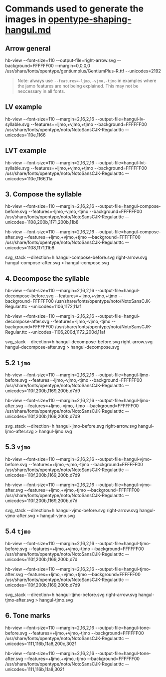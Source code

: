 # Commands used to generate the images in [opentype-shaping-hangul.md](../../opentype-shaping-hangul.md)

## Arrow general

hb-view --font-size=110 --output-file=right-arrow.svg --background=FFFFFF00 --margin=0,0,0,0 /usr/share/fonts/opentype/gentiumplus/GentiumPlus-R.ttf --unicodes=2192


> Note: always use `--features=-ljmo,-vjmo,-tjmo` in examples where
> the jamo features are not being explained. This may not be
> neccessary in all fonts.


## LV example

hb-view --font-size=110 --margin=2,16,2,16 --output-file=hangul-lv-syllable.svg --features=+ljmo,+vjmo,+tjmo --background=FFFFFF00 /usr/share/fonts/opentype/noto/NotoSansCJK-Regular.ttc --unicodes=110e,1166


## LVT example

hb-view --font-size=110 --margin=2,16,2,16 --output-file=hangul-lvt-syllable.svg --features=+ljmo,+vjmo,+tjmo --background=FFFFFF00 /usr/share/fonts/opentype/noto/NotoSansCJK-Regular.ttc --unicodes=110e,1166,11a


## 3. Compose the syllable

hb-view --font-size=110 --margin=2,16,2,16 --output-file=hangul-compose-before.svg --features=-ljmo,-vjmo,-tjmo --background=FFFFFF00 /usr/share/fonts/opentype/noto/NotoSansCJK-Regular.ttc --unicodes=1108,200b,1171,200b,11b8

hb-view --font-size=110 --margin=2,16,2,16 --output-file=hangul-compose-after.svg --features=+ljmo,+vjmo,+tjmo --background=FFFFFF00 /usr/share/fonts/opentype/noto/NotoSansCJK-Regular.ttc --unicodes=1108,1171,11b8

svg_stack --direction=h hangul-compose-before.svg right-arrow.svg hangul-compose-after.svg > hangul-compose.svg


## 4. Decompose the syllable

hb-view --font-size=110 --margin=2,16,2,16 --output-file=hangul-decompose-before.svg --features=+ljmo,+vjmo,+tjmo --background=FFFFFF00 /usr/share/fonts/opentype/noto/NotoSansCJK-Regular.ttc --unicodes=1106,1172,11af

hb-view --font-size=110 --margin=2,16,2,16 --output-file=hangul-decompose-after.svg --features=-ljmo,-vjmo,-tjmo --background=FFFFFF00 /usr/share/fonts/opentype/noto/NotoSansCJK-Regular.ttc --unicodes=1106,200d,1172,200d,11af

svg_stack --direction=h hangul-decompose-before.svg right-arrow.svg hangul-decompose-after.svg > hangul-decompose.svg


## 5.2 `ljmo`

hb-view --font-size=110 --margin=2,16,2,16 --output-file=hangul-ljmo-before.svg --features=-ljmo,-vjmo,-tjmo --background=FFFFFF00 /usr/share/fonts/opentype/noto/NotoSansCJK-Regular.ttc --unicodes=110f,200b,1169,200b,d7d9

hb-view --font-size=110 --margin=2,16,2,16 --output-file=hangul-ljmo-after.svg --features=+ljmo,-vjmo,-tjmo --background=FFFFFF00 /usr/share/fonts/opentype/noto/NotoSansCJK-Regular.ttc --unicodes=110f,200b,1169,200b,d7d9

svg_stack --direction=h hangul-ljmo-before.svg right-arrow.svg hangul-ljmo-after.svg > hangul-ljmo.svg


## 5.3 `vjmo`

hb-view --font-size=110 --margin=2,16,2,16 --output-file=hangul-vjmo-before.svg --features=+ljmo,-vjmo,-tjmo --background=FFFFFF00 /usr/share/fonts/opentype/noto/NotoSansCJK-Regular.ttc --unicodes=110f,200b,1169,200b,d7d9

hb-view --font-size=110 --margin=2,16,2,16 --output-file=hangul-vjmo-after.svg --features=+ljmo,+vjmo,-tjmo --background=FFFFFF00 /usr/share/fonts/opentype/noto/NotoSansCJK-Regular.ttc --unicodes=110f,200b,1169,200b,d7d

svg_stack --direction=h hangul-vjmo-before.svg right-arrow.svg hangul-vjmo-after.svg > hangul-vjmo.svg


## 5.4 `tjmo`

hb-view --font-size=110 --margin=2,16,2,16 --output-file=hangul-tjmo-before.svg --features=+ljmo,+vjmo,-tjmo --background=FFFFFF00 /usr/share/fonts/opentype/noto/NotoSansCJK-Regular.ttc --unicodes=110f,200b,1169,200b,d7d

hb-view --font-size=110 --margin=2,16,2,16 --output-file=hangul-tjmo-after.svg --features=+ljmo,+vjmo,+tjmo --background=FFFFFF00 /usr/share/fonts/opentype/noto/NotoSansCJK-Regular.ttc --unicodes=110f,200b,1169,200b,d7d9

svg_stack --direction=h hangul-tjmo-before.svg right-arrow.svg hangul-tjmo-after.svg > hangul-tjmo.svg


## 6. Tone marks

hb-view --font-size=110 --margin=2,16,2,16 --output-file=hangul-tone-before.svg --features=+ljmo,+vjmo,-tjmo --background=FFFFFF00 /usr/share/fonts/opentype/noto/NotoSansCJK-Regular.ttc --unicodes=1111,116b,11a8,200c,302f

hb-view --font-size=110 --margin=2,16,2,16 --output-file=hangul-tone-after.svg --features=+ljmo,+vjmo,-tjmo --background=FFFFFF00 /usr/share/fonts/opentype/noto/NotoSansCJK-Regular.ttc --unicodes=1111,116b,11a8,302f


































